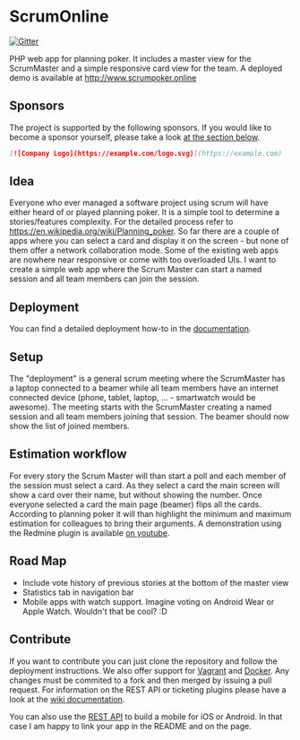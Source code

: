 # ScrumOnline

[![Gitter](https://badges.gitter.im/Join%20Chat.svg)](https://gitter.im/scrumonline/Lobby?utm_source=badge&utm_medium=badge&utm_campaign=pr-badge&utm_content=badge)

PHP web app for planning poker. It includes a master view for the ScrumMaster and a simple responsive card view for the team. A deployed demo is available at http://www.scrumpoker.online

## Sponsors
The project is supported by the following sponsors. If you would like to become a sponsor yourself, please take a look [at the section below](#sponsoring).

```md
[![Company Logo](https://example.com/logo.svg)](https://example.com)
```

## Idea
Everyone who ever managed a software project using scrum will have either heard of or played planning poker. It is a simple tool to determine a stories/features complexity. For the detailed process refer to https://en.wikipedia.org/wiki/Planning_poker. So far there are a couple of apps where you can select a card and display it on the screen - but none of them offer a network collaboration mode. Some of the existing web apps are nowhere near responsive or come with too overloaded UIs. I want to create a simple web app where the Scrum Master can start a named session and all team members can join the session.

## Deployment
You can find a detailed deployment how-to in the [documentation](https://github.com/Toxantron/scrumonline/blob/master/doc/Deployment.md).

## Setup
The "deployment" is a general scrum meeting where the ScrumMaster has a laptop connected to a beamer while all team members have an internet connected device (phone, tablet, laptop, ... - smartwatch would be awesome). The meeting starts with the ScrumMaster creating a named session and all team members joining that session. The beamer should now show the list of joined members.

## Estimation workflow
For every story the Scrum Master will than start a poll and each member of the session must select a card. As they select a card the main screen will show a card over their name, but without showing the number. Once everyone selected a card the main page (beamer) flips all the cards. According to planning poker it will than highlight the minimum and maximum estimation for colleagues to bring their arguments. A demonstration using the Redmine plugin is available [on youtube](https://www.youtube.com/watch?v=faRYrNz8MYw).

## Road Map
* Include vote history of previous stories at the bottom of the master view
* Statistics tab in navigation bar
* Mobile apps with watch support. Imagine voting on Android Wear or Apple Watch. Wouldn't that be cool? :D

## Contribute
If you want to contribute you can just clone the repository and follow the deployment instructions. We also offer support for [Vagrant](doc/Vagrant.md) and [Docker](doc/Docker.md). Any changes must be commited to a fork and then merged by issuing a pull request. For information on the REST API or ticketing plugins please have a look at the [wiki documentation](https://github.com/Toxantron/scrumonline/blob/master/doc/).

You can also use the [REST API](https://github.com/Toxantron/scrumonline/blob/master/doc/Developer-Documentation.md) to build a mobile for iOS or Android. In that case I am happy to link your app in the README and on the page.

